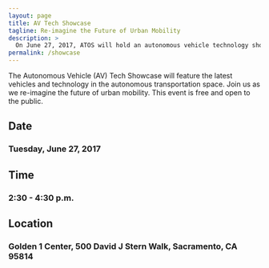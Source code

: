 ```yaml
---
layout: page
title: AV Tech Showcase
tagline: Re-imagine the Future of Urban Mobility
description: >
  On June 27, 2017, ATOS will hold an autonomous vehicle technology showcase in the plaza of Golden 1 Center.
permalink: /showcase
---
```


The Autonomous Vehicle (AV) Tech Showcase will feature the latest vehicles and technology in the autonomous transportation space. Join us as we re-imagine the future of urban mobility. This event is free and open to the public.

## Date

### Tuesday, June 27, 2017

## Time

### 2:30 - 4:30 p.m.

## Location

### Golden 1 Center, 500 David J Stern Walk, Sacramento, CA 95814
